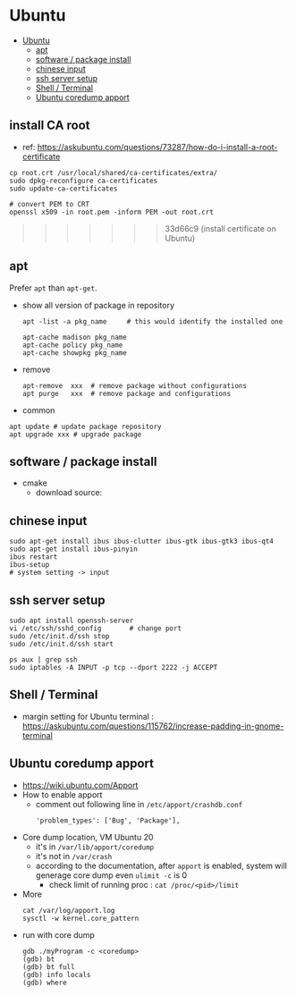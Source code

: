 # Ubuntu

- [Ubuntu](#ubuntu)
  - [apt](#apt)
  - [software / package install](#software--package-install)
  - [chinese input](#chinese-input)
  - [ssh server setup](#ssh-server-setup)
  - [Shell / Terminal](#shell--terminal)
  - [Ubuntu coredump apport](#ubuntu-coredump-apport)

## install CA root
- ref: https://askubuntu.com/questions/73287/how-do-i-install-a-root-certificate
```
cp root.crt /usr/local/shared/ca-certificates/extra/
sudo dpkg-reconfigure ca-certificates
sudo update-ca-certificates

# convert PEM to CRT
openssl x509 -in root.pem -inform PEM -out root.crt
```
>>>>>>> 33d66c9 (install certificate on Ubuntu)

## apt

Prefer `apt` than `apt-get`.

- show all version of package in repository
  ```
  apt -list -a pkg_name		# this would identify the installed one

  apt-cache madison pkg_name
  apt-cache policy pkg_name
  apt-cache showpkg pkg_name
  ```
- remove
  ```
  apt-remove  xxx  # remove package without configurations
  apt purge   xxx  # remove package and configurations
  ```

- common

```
apt update # update package repository
apt upgrade xxx # upgrade package
```


## software / package install

- cmake
  - download source: 

## chinese input

```
sudo apt-get install ibus ibus-clutter ibus-gtk ibus-gtk3 ibus-qt4
sudo apt-get install ibus-pinyin
ibus restart
ibus-setup
# system setting -> input
```

## ssh server setup

```
sudo apt install openssh-server
vi /etc/ssh/sshd_config       # change port
sudo /etc/init.d/ssh stop
sudo /etc/init.d/ssh start

ps aux | grep ssh
sudo iptables -A INPUT -p tcp --dport 2222 -j ACCEPT
```

## Shell / Terminal

- margin setting for Ubuntu terminal : https://askubuntu.com/questions/115762/increase-padding-in-gnome-terminal



## Ubuntu coredump apport 

- https://wiki.ubuntu.com/Apport
- How to enable apport
  - comment out following line in `/etc/apport/crashdb.conf`
    ```
    'problem_types': ['Bug', 'Package'],
    ```
- Core dump location, VM Ubuntu 20
  - it's in `/var/lib/apport/coredump`
  - it's not in `/var/crash` 
  - according to the documentation, after `apport` is enabled, system will generage core dump even `ulimit -c` is 0
    - check limit of running proc : `cat /proc/<pid>/limit`
- More
  ```
  cat /var/log/apport.log
  sysctl -w kernel.core_pattern
  ```
- run with core dump
  ```
  gdb ./myProgram -c <coredump>
  (gdb) bt
  (gdb) bt full
  (gdb) info locals
  (gdb) where
  ```








